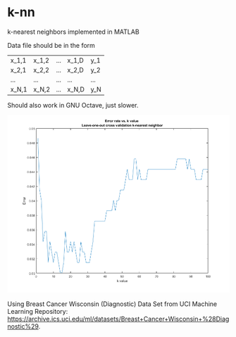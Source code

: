 # k-nn
 k-nearest neighbors implemented in MATLAB

Data file should be in the form

|       |       |     |       |     |
|-------|-------|-----|-------|-----|
| x_1,1 | x_1,2 | ... | x_1,D | y_1 |
| x_2,1 | x_2,2 | ... | x_2,D | y_2 |
| ...   | ...   | ... | ...   | ... |
| x_N,1 | x_N,2 | ... | x_N,D | y_N |

Should also work in GNU Octave, just slower.

![](https://github.com/angel-villa/k-nn-matlab/blob/master/error_k1_100_1_fold_val_no_id.png)

Using Breast Cancer Wisconsin (Diagnostic) Data Set from UCI Machine Learning Repository: https://archive.ics.uci.edu/ml/datasets/Breast+Cancer+Wisconsin+%28Diagnostic%29.
